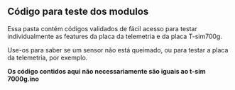 ## Código para teste dos modulos

Essa pasta contém códigos validados de fácil acesso para testar individualmente as features da placa da telemetria e da placa T-sim700g.

Use-os para saber se um sensor não está queimado, ou para testar a placa da telemetria, por exemplo.

**Os código contidos aqui não necessariamente são iguais ao t-sim 7000g.ino**